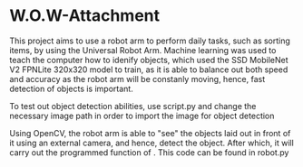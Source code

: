 # W.O.W-Attachment

This project aims to use a robot arm to perform daily tasks, such as sorting items, by using the Universal Robot Arm. Machine learning was used to teach the computer how to idenify objects, which used the SSD MobileNet V2 FPNLite 320x320 model to train, as it is able to balance out both speed and accuracy as the robot arm will be constanly moving, hence, fast detection of objects is important. 

To test out object detection abilities, use script.py and change the necessary image path in order to import the image for object detection

Using OpenCV, the robot arm is able to "see" the objects laid out in front of it using an external camera, and hence, detect the object. After which, it will carry out the programmed function of <insert later>. This code can be found in robot.py
  
